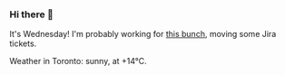 ### Hi there :wave:

It's Wednesday! I'm probably working for [this bunch](https://github.com/kohofinancial), moving some Jira tickets.

Weather in Toronto: sunny, at +14°C.
